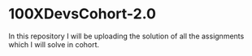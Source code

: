 # 100XDevsCohort-2.0
In this repository I will be uploading the solution of  all the assignments which I will solve in cohort.
